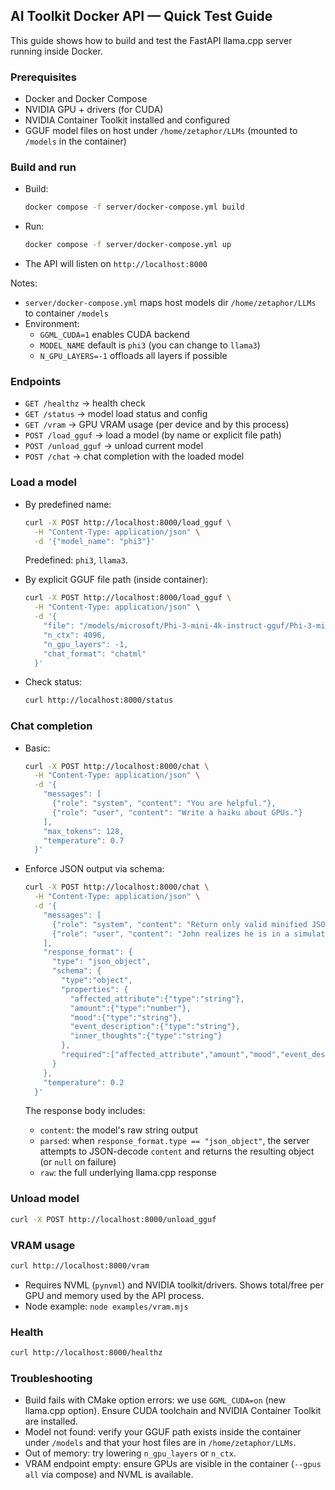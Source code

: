 ## AI Toolkit Docker API — Quick Test Guide

This guide shows how to build and test the FastAPI llama.cpp server running inside Docker.

### Prerequisites
- Docker and Docker Compose
- NVIDIA GPU + drivers (for CUDA)
- NVIDIA Container Toolkit installed and configured
- GGUF model files on host under `/home/zetaphor/LLMs` (mounted to `/models` in the container)

### Build and run
- Build:
  ```bash
  docker compose -f server/docker-compose.yml build
  ```
- Run:
  ```bash
  docker compose -f server/docker-compose.yml up
  ```
- The API will listen on `http://localhost:8000`

Notes:
- `server/docker-compose.yml` maps host models dir `/home/zetaphor/LLMs` to container `/models`
- Environment:
  - `GGML_CUDA=1` enables CUDA backend
  - `MODEL_NAME` default is `phi3` (you can change to `llama3`)
  - `N_GPU_LAYERS=-1` offloads all layers if possible

### Endpoints
- `GET /healthz` → health check
- `GET /status` → model load status and config
- `GET /vram` → GPU VRAM usage (per device and by this process)
- `POST /load_gguf` → load a model (by name or explicit file path)
- `POST /unload_gguf` → unload current model
- `POST /chat` → chat completion with the loaded model

### Load a model
- By predefined name:
  ```bash
  curl -X POST http://localhost:8000/load_gguf \
    -H "Content-Type: application/json" \
    -d '{"model_name": "phi3"}'
  ```
  Predefined: `phi3`, `llama3`.

- By explicit GGUF file path (inside container):
  ```bash
  curl -X POST http://localhost:8000/load_gguf \
    -H "Content-Type: application/json" \
    -d '{
      "file": "/models/microsoft/Phi-3-mini-4k-instruct-gguf/Phi-3-mini-4k-instruct-q4.gguf",
      "n_ctx": 4096,
      "n_gpu_layers": -1,
      "chat_format": "chatml"
    }'
  ```

- Check status:
  ```bash
  curl http://localhost:8000/status
  ```

### Chat completion
- Basic:
  ```bash
  curl -X POST http://localhost:8000/chat \
    -H "Content-Type: application/json" \
    -d '{
      "messages": [
        {"role": "system", "content": "You are helpful."},
        {"role": "user", "content": "Write a haiku about GPUs."}
      ],
      "max_tokens": 128,
      "temperature": 0.7
    }'
  ```

- Enforce JSON output via schema:
  ```bash
  curl -X POST http://localhost:8000/chat \
    -H "Content-Type: application/json" \
    -d '{
      "messages": [
        {"role": "system", "content": "Return only valid minified JSON."},
        {"role": "user", "content": "John realizes he is in a simulation."}
      ],
      "response_format": {
        "type": "json_object",
        "schema": {
          "type":"object",
          "properties": {
            "affected_attribute":{"type":"string"},
            "amount":{"type":"number"},
            "mood":{"type":"string"},
            "event_description":{"type":"string"},
            "inner_thoughts":{"type":"string"}
          },
          "required":["affected_attribute","amount","mood","event_description","inner_thoughts"]
        }
      },
      "temperature": 0.2
    }'
  ```

  The response body includes:
  - `content`: the model's raw string output
  - `parsed`: when `response_format.type == "json_object"`, the server attempts to JSON-decode `content` and returns the resulting object (or `null` on failure)
  - `raw`: the full underlying llama.cpp response

### Unload model
```bash
curl -X POST http://localhost:8000/unload_gguf
```

### VRAM usage
```bash
curl http://localhost:8000/vram
```
- Requires NVML (`pynvml`) and NVIDIA toolkit/drivers. Shows total/free per GPU and memory used by the API process.
- Node example: `node examples/vram.mjs`

### Health
```bash
curl http://localhost:8000/healthz
```

### Troubleshooting
- Build fails with CMake option errors: we use `GGML_CUDA=on` (new llama.cpp option). Ensure CUDA toolchain and NVIDIA Container Toolkit are installed.
- Model not found: verify your GGUF path exists inside the container under `/models` and that your host files are in `/home/zetaphor/LLMs`.
- Out of memory: try lowering `n_gpu_layers` or `n_ctx`.
- VRAM endpoint empty: ensure GPUs are visible in the container (`--gpus all` via compose) and NVML is available.



